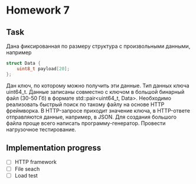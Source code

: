 # Homework 7

## Task

Дана фиксированная по размеру структура с произвольными данными, например

```cpp
struct Data {
    uint8_t payload[20];
};
```

Дан ключ, по которому можно получить эти данные. Тип данных ключа uint64_t.
Данные записаны совместно с ключом в большой бинарный файл (30-50 Гб) в формате std::pair<uint64_t, Data>.
Необходимо реализовать быстрый поиск по такому файлу на основе HTTP фреймворка. В HTTP-запросе приходит значение ключа, в HTTP-ответе отправляются данные, например, в JSON.
Для создания большого файла проще всего написать программу-генератор.
Провести нагрузочное тестирование.

## Implementation progress

- [ ] HTTP framework
- [ ] File seach
- [ ] Load test
